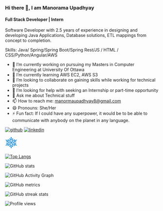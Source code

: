 ### Hi there 👋, I am Manorama Upadhyay
#### Full Stack Developer | Intern
Software Developer with 2.5 years of experience in designing and developing Java Applications, Database solutions, ETL mappings from concept to completion. 

Skills: Java/ Spring/Spring Boot/Spring Rest/JS / HTML / CSS/Python/Angular/AWS

- 🔭 I’m currently working on pursuing my Masters in Computer Engineering at University Of Ottawa 
- 🌱 I’m currently learning AWS EC2, AWS S3 
- 👯 I’m looking to collaborate on gaining skills while working for technical projects 
- 🤔 I’m looking for help with seeking an Internship or part-time opportunity 
- 💬 Ask me about Technical stuff 
- 📫 How to reach me: manormaupadhyay8@gmail.com 
- 😄 Pronouns: She/Her 
- ⚡ Fun fact: If I could have any superpower, it would be to be able to communicate with anybody on the planet in any language. 


[<img src='https://cdn.jsdelivr.net/npm/simple-icons@3.0.1/icons/github.svg' alt='github' height='40'>](https://github.com/MANORAMAUPADHYAY)  [<img src='https://cdn.jsdelivr.net/npm/simple-icons@3.0.1/icons/linkedin.svg' alt='linkedin' height='40'>](https://www.linkedin.com/in/www.linkedin.com/in/manorama-upadhyay/)  

<a href='https://archiveprogram.github.com/'><img src='https://raw.githubusercontent.com/acervenky/animated-github-badges/master/assets/acbadge.gif' width='40' height='40'></a> 

[![Top Langs](https://github-readme-stats.vercel.app/api/top-langs/?username=MANORAMAUPADHYAY)](https://github.com/anuraghazra/github-readme-stats)

![GitHub stats](https://github-readme-stats.vercel.app/api?username=MANORAMAUPADHYAY&show_icons=true)  

![GitHub Activity Graph](https://activity-graph.herokuapp.com/graph?username=MANORAMAUPADHYAY)  

![GitHub metrics](https://metrics.lecoq.io/MANORAMAUPADHYAY)  

![GitHub streak stats](https://github-readme-streak-stats.herokuapp.com/?user=MANORAMAUPADHYAY)  

![Profile views](https://gpvc.arturio.dev/MANORAMAUPADHYAY)  
